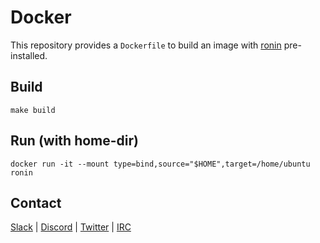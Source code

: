 # Docker

This repository provides a `Dockerfile` to build an image with [ronin]
pre-installed.

## Build

```shell
make build
```

## Run (with home-dir)

```shell
docker run -it --mount type=bind,source="$HOME",target=/home/ubuntu ronin
```

## Contact

[Slack](https://ronin-rb.slack.com) |
[Discord](https://discord.gg/6WAb3PsVX9) |
[Twitter](https://twitter.com/ronin_rb) |
[IRC](https://ronin-rb.dev/irc/)

[ronin]: https://ronin-rb.dev/
